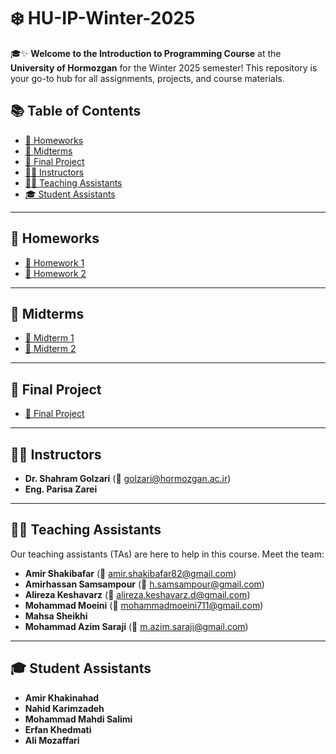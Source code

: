 # ❄️ HU-IP-Winter-2025

🎓✨ **Welcome to the Introduction to Programming Course** at the **University of Hormozgan** for the Winter 2025 semester!
This repository is your go-to hub for all assignments, projects, and course materials.

## 📚 Table of Contents

* [📁 Homeworks](#-homeworks)
* [📝 Midterms](#-midterms)
* [🚀 Final Project](#-final-project)
* [👨‍🏫 Instructors](#-instructors)
* [👩‍🏫  Teaching Assistants](#-teaching-assistants)
* [🎓 Student Assistants](#-student-assistants)

---

## 📁 Homeworks

* [📄 Homework 1](Homeworks/HW2.pdf)
* [📄 Homework 2](Homeworks/HW3.pdf)

---

## 📝 Midterms

* [📄 Midterm 1](Midterms/midterm-1.pdf)
* [📄 Midterm 2](Midterms/midterm-2.pdf)

---

## 🚀 Final Project

* [📄 Final Project](FinalProject/FinalProject.pdf)

---

## 👨‍🏫 Instructors

* **Dr. Shahram Golzari** (📧 [golzari@hormozgan.ac.ir](mailto:golzari@hormozgan.ac.ir))
* **Eng. Parisa Zarei**

---

## 👩‍🏫  Teaching Assistants

Our teaching assistants (TAs) are here to help in this course. Meet the team:

* **Amir Shakibafar** (📧 [amir.shakibafar82@gmail.com](mailto:amir.shakibafar82@gmail.com))
* **Amirhassan Samsampour** (📧 [h.samsampour@gmail.com](mailto:h.samsampour@gmail.com))
* **Alireza Keshavarz** (📧 [alireza.keshavarz.d@gmail.com](mailto:alireza.keshavarz.d@gmail.com))
* **Mohammad Moeini** (📧 [mohammadmoeini711@gmail.com](mailto:mohammadmoeini711@gmail.com))
* **Mahsa Sheikhi**
* **Mohammad Azim Saraji** (📧 [m.azim.saraji@gmail.com](mailto:m.azim.saraji@gmail.com))

---

## 🎓 Student Assistants

* **Amir Khakinahad**
* **Nahid Karimzadeh**
* **Mohammad Mahdi Salimi**
* **Erfan Khedmati**
* **Ali Mozaffari**

